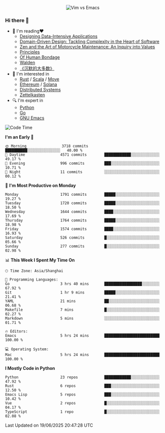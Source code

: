 <p align="center">
    <img src="https://gist.githubusercontent.com/coldnight/e696baffb094e71c96cb302118878eae/raw/40ea5053a6f66cc65f90f437e4173497da225958/banner.gif" alt="Vim vs Emacs" />
</p>

### Hi there 👋

- 📖 I'm reading❤️
    + [Designing Data-Intensive Applications](https://www.oreilly.com/library/view/designing-data-intensive-applications/9781491903063/)
    + [Domain-Driven Design: Tackling Complexity in the Heart of Software](https://www.dddcommunity.org/book/evans_2003/)
    + [Zen and the Art of Motorcycle Maintenance: An Inquiry into Values](https://en.wikipedia.org/wiki/Zen_and_the_Art_of_Motorcycle_Maintenance)
    + [Principles](https://www.principles.com/)
    + [Of Human Bondage](https://en.wikipedia.org/wiki/Of_Human_Bondage)
    + [Walden](https://en.wikipedia.org/wiki/Walden)
    + [《沉默的大多数》](https://en.wikipedia.org/wiki/Silent_majority)
- 🌱 I'm interested in
    + [Rust](https://www.rust-lang.org/) / [Scala](https://www.scala-lang.org/) / [Move](https://github.com/move-language/move/)
    + [Ethereum](https://ethereum.org/en/) / [Solana](https://solana.com/)
	+ [Distributed Systems](https://www.linuxzen.com/notes/topics/20200320174417_%E5%88%86%E5%B8%83%E5%BC%8F/)
	+ [Zettelkasten](https://www.linuxzen.com/notes/notes/20220120080920-slip_box/)
- 🔍 I'm expert in
    + [Python](https://www.python.org/)
    + [Go](https://go.dev/)
    + [GNU Emacs](https://www.gnu.org/software/emacs/)

<!--START_SECTION:waka-->
![Code Time](http://img.shields.io/badge/Code%20Time-3%2C273%20hrs%2033%20mins-blue)

**I'm an Early 🐤** 

```text
🌞 Morning                3718 commits        ██████████░░░░░░░░░░░░░░░   40.00 % 
🌆 Daytime                4571 commits        ████████████░░░░░░░░░░░░░   49.17 % 
🌃 Evening                996 commits         ███░░░░░░░░░░░░░░░░░░░░░░   10.71 % 
🌙 Night                  11 commits          ░░░░░░░░░░░░░░░░░░░░░░░░░   00.12 % 
```
📅 **I'm Most Productive on Monday** 

```text
Monday                   1791 commits        █████░░░░░░░░░░░░░░░░░░░░   19.27 % 
Tuesday                  1720 commits        █████░░░░░░░░░░░░░░░░░░░░   18.50 % 
Wednesday                1644 commits        ████░░░░░░░░░░░░░░░░░░░░░   17.69 % 
Thursday                 1764 commits        █████░░░░░░░░░░░░░░░░░░░░   18.98 % 
Friday                   1574 commits        ████░░░░░░░░░░░░░░░░░░░░░   16.93 % 
Saturday                 526 commits         █░░░░░░░░░░░░░░░░░░░░░░░░   05.66 % 
Sunday                   277 commits         █░░░░░░░░░░░░░░░░░░░░░░░░   02.98 % 
```


📊 **This Week I Spent My Time On** 

```text
🕑︎ Time Zone: Asia/Shanghai

💬 Programming Languages: 
Go                       3 hrs 40 mins       █████████████████░░░░░░░░   67.92 % 
Git                      1 hr 9 mins         █████░░░░░░░░░░░░░░░░░░░░   21.41 % 
YAML                     21 mins             ██░░░░░░░░░░░░░░░░░░░░░░░   06.68 % 
Makefile                 7 mins              █░░░░░░░░░░░░░░░░░░░░░░░░   02.27 % 
Markdown                 5 mins              ░░░░░░░░░░░░░░░░░░░░░░░░░   01.71 % 

🔥 Editors: 
Emacs                    5 hrs 24 mins       █████████████████████████   100.00 % 

💻 Operating System: 
Mac                      5 hrs 24 mins       █████████████████████████   100.00 % 
```

**I Mostly Code in Python** 

```text
Python                   23 repos            ████████████░░░░░░░░░░░░░   47.92 % 
Rust                     6 repos             ███░░░░░░░░░░░░░░░░░░░░░░   12.50 % 
Emacs Lisp               5 repos             ███░░░░░░░░░░░░░░░░░░░░░░   10.42 % 
Vue                      2 repos             █░░░░░░░░░░░░░░░░░░░░░░░░   04.17 % 
TypeScript               1 repo              █░░░░░░░░░░░░░░░░░░░░░░░░   02.08 % 
```




 Last Updated on 19/06/2025 20:47:28 UTC
<!--END_SECTION:waka-->
